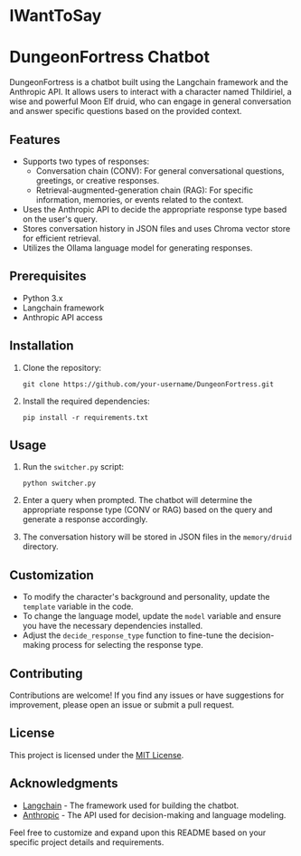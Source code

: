 # IWantToSay

# DungeonFortress Chatbot

DungeonFortress is a chatbot built using the Langchain framework and the Anthropic API. It allows users to interact with a character named Thildiriel, a wise and powerful Moon Elf druid, who can engage in general conversation and answer specific questions based on the provided context.

## Features

- Supports two types of responses:
  - Conversation chain (CONV): For general conversational questions, greetings, or creative responses.
  - Retrieval-augmented-generation chain (RAG): For specific information, memories, or events related to the context.
- Uses the Anthropic API to decide the appropriate response type based on the user's query.
- Stores conversation history in JSON files and uses Chroma vector store for efficient retrieval.
- Utilizes the Ollama language model for generating responses.

## Prerequisites

- Python 3.x
- Langchain framework
- Anthropic API access

## Installation

1. Clone the repository:
   ```
   git clone https://github.com/your-username/DungeonFortress.git
   ```

2. Install the required dependencies:
   ```
   pip install -r requirements.txt
   ```

## Usage

1. Run the `switcher.py` script:
   ```
   python switcher.py
   ```

2. Enter a query when prompted. The chatbot will determine the appropriate response type (CONV or RAG) based on the query and generate a response accordingly.

3. The conversation history will be stored in JSON files in the `memory/druid` directory.

## Customization

- To modify the character's background and personality, update the `template` variable in the code.
- To change the language model, update the `model` variable and ensure you have the necessary dependencies installed.
- Adjust the `decide_response_type` function to fine-tune the decision-making process for selecting the response type.

## Contributing

Contributions are welcome! If you find any issues or have suggestions for improvement, please open an issue or submit a pull request.

## License

This project is licensed under the [MIT License](LICENSE).

## Acknowledgments

- [Langchain](https://github.com/hwchase17/langchain) - The framework used for building the chatbot.
- [Anthropic](https://www.anthropic.com/) - The API used for decision-making and language modeling.

Feel free to customize and expand upon this README based on your specific project details and requirements.